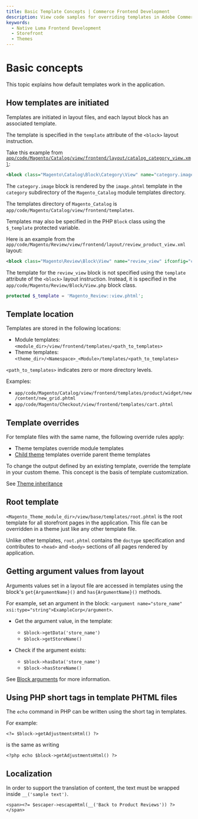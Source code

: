 ```yaml
---
title: Basic Template Concepts | Commerce Frontend Development
description: View code samples for overriding templates in Adobe Commerce and Magento Open Source themes.
keywords:
  - Native Luma Frontend Development
  - Storefront
  - Themes
---
```


# Basic concepts

This topic explains how default templates work in the application.

## How templates are initiated

Templates are initiated in layout files, and
each layout block has an associated template.

The template is specified in the `template` attribute of the `<block>` layout instruction.

Take this example from [`app/code/Magento/Catalog/view/frontend/layout/catalog_category_view.xml`]:

```xml
<block class="Magento\Catalog\Block\Category\View" name="category.image" template="Magento_Catalog::category/image.phtml">
```

The `category.image` block is rendered by the `image.phtml` template in the `category` subdirectory of the `Magento_Catalog` module templates directory.

The templates directory of `Magento_Catalog` is `app/code/Magento/Catalog/view/frontend/templates`.

Templates may also be specified in the PHP `Block` class using the `$_template` protected variable.

Here is an example from the `app/code/Magento/Review/view/frontend/layout/review_product_view.xml` layout:

```xml
<block class="Magento\Review\Block\View" name="review_view" ifconfig="catalog/review/active"/>
```

The template for the `review_view` block is not specified using the `template` attribute of the `<block>` layout instruction. Instead, it is specified in the `app/code/Magento/Review/Block/View.php` block class.

```php
protected $_template = 'Magento_Review::view.phtml';
```

## Template location

 Templates are stored in the following locations:

*  Module templates: `<module_dir>/view/frontend/templates/<path_to_templates>`
*  Theme templates: `<theme_dir>/<Namespace>_<Module>/templates/<path_to_templates>`

`<path_to_templates>` indicates zero or more directory levels.

Examples:

*  `app/code/Magento/Catalog/view/frontend/templates/product/widget/new/content/new_grid.phtml`
*  `app/code/Magento/Checkout/view/frontend/templates/cart.phtml`

## Template overrides

For template files with the same name, the following override rules apply:

*  Theme templates override module templates
*  [Child theme] templates override parent theme templates

To change the output defined by an existing template, override the template in your custom theme.
This concept is the basis of template customization.

See [Theme inheritance]

## Root template

`<Magento_Theme_module_dir>/view/base/templates/root.phtml` is the root template for all storefront pages in the application.
This file can be overridden in a theme just like any other template file.

Unlike other templates, `root.phtml` contains the `doctype` specification and contributes to `<head>` and `<body>` sections of all pages rendered by application.

## Getting argument values from layout

Arguments values set in a layout file are accessed in templates using the block's `get{ArgumentName}()` and `has{ArgumentName}()` methods.

For example, set an argument in the block: `<argument name="store_name" xsi:type="string">ExampleCorp</argument>`.

*  Get the argument value, in the template:

   *  `$block->getData('store_name')`
   *  `$block->getStoreName()`

*  Check if the argument exists:

   *  `$block->hasData('store_name')`
   *  `$block->hasStoreName()`

See [Block arguments] for more information.

## Using PHP short tags in template PHTML files

The `echo` command in PHP can be written using the short tag in templates.

For example:

```phtml
<?= $block->getAdjustmentsHtml() ?>
```

is the same as writing

```phtml
<?php echo $block->getAdjustmentsHtml() ?>
```

## Localization

In order to support the translation of content, the text must be wrapped inside `__('sample text')`.

```phtml
<span><?= $escaper->escapeHtml(__('Back to Product Reviews')) ?></span>
```

[`app/code/Magento/Catalog/view/frontend/layout/catalog_category_view.xml`]: https://github.com/magento/magento2/blob/2.4/app/code/Magento/Catalog/view/frontend/layout/catalog_category_view.xml
[Child theme]: ../themes/inheritance.md
[Theme inheritance]: ../themes/inheritance.md#override-templates
[Block arguments]: ../layouts/xml-instructions.md#argument
